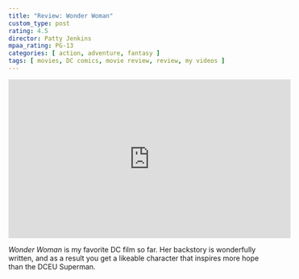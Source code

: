 ```yaml
---
title: "Review: Wonder Woman"
custom_type: post
rating: 4.5
director: Patty Jenkins
mpaa_rating: PG-13
categories: [ action, adventure, fantasy ]
tags: [ movies, DC comics, movie review, review, my videos ]
---
```


<div class="iframe-container">
<iframe width="560" height="315" src="https://www.youtube-nocookie.com/embed/bnoh3F5cl8w?rel=0" frameborder="0" gesture="media" allow="encrypted-media" allowfullscreen></iframe>
</div>

*Wonder Woman* is my favorite DC film so far. Her backstory is wonderfully written, and as a result you get a likeable character that inspires more hope than the DCEU Superman.
